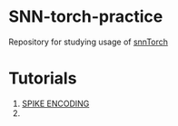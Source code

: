 # SNN-torch-practice

Repository for studying usage of [snnTorch](https://snntorch.readthedocs.io/en/latest/index.html)

# Tutorials
1. [SPIKE ENCODING](./Tutorial/SpikeEncoding.ipynb)
2. 
